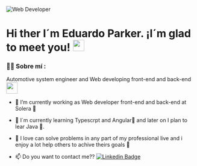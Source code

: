 ![Web Developer](https://github.com/user-attachments/assets/a6efaa1d-e5d1-4ec1-9b85-e77b000f99d8)

<h1>
  Hi ther I´m Eduardo Parker. ¡I´m glad to meet you!
  <img decoding="async" src="https://media.giphy.com/media/hvRJCLFzcasrR4ia7z/giphy.gif" width="30px"/>
</h1>

<div id="header" align="left">

### :man_technologist: Sobre mí :
Automotive system engineer and Web developing front-end and back-end <img decoding="async" src="https://media.giphy.com/media/WUlplcMpOCEmTGBtBW/giphy.gif" width="30">

* :telescope: I’m currently working as Web developer front-end and back-end at Solera :muscle:

* :seedling: I´m currently learning Typescrpt and Angular:blue_book: and later on I plan to lear Java 🤯.

* :heartbeat: I love can solve problems in any part of my professional live and i enjoy a lot help others to achive theirs goals 👼
* :mailbox: Do you want to contact me?? [![Linkedin Badge](https://img.shields.io/badge/-Eduardo-blue?style=flat&logo=Linkedin&logoColor=white)](https://www.linkedin.com/in/eduardo-parker-lopez/)

</div>
